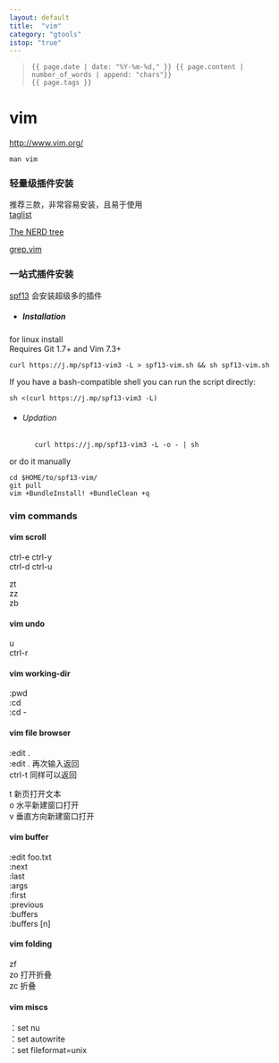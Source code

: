 ```yaml
---
layout: default
title:  "vim"
category: "gtools"
istop: "true"
---
```

>     {{ page.date | date: "%Y-%m-%d," }} {{ page.content | number_of_words | append: "chars"}}
>     {{ page.tags }}

# vim

<http://www.vim.org/>

`man vim `

### 轻量级插件安装

推荐三款，非常容易安装，且易于使用  
[taglist](https://vim.sourceforge.io/scripts/script.php?script_id=273)

[The NERD tree](https://vim.sourceforge.io/scripts/script.php?script_id=1658)

[grep.vim](https://vim.sourceforge.io/scripts/script.php?script_id=311)

### 一站式插件安装 
[spf13](https://github.com/spf13/spf13-vim) 会安装超级多的插件  

* ##### Installation

for linux install  
Requires Git 1.7+ and Vim 7.3+

    curl https://j.mp/spf13-vim3 -L > spf13-vim.sh && sh spf13-vim.sh

If you have a bash-compatible shell you can run the script directly:

    sh <(curl https://j.mp/spf13-vim3 -L)
    
* ###### Updation

         curl https://j.mp/spf13-vim3 -L -o - | sh

or do it manually

    cd $HOME/to/spf13-vim/
    git pull
    vim +BundleInstall! +BundleClean +q

### vim commands

#### vim scroll
ctrl-e ctrl-y  
ctrl-d ctrl-u  
  
zt  
zz  
zb  

#### vim undo
u  
ctrl-r  

#### vim working-dir
:pwd  
:cd  
:cd -  

#### vim file browser
:edit .  
:edit .  再次输入返回  
ctrl-t  同样可以返回  

t  新页打开文本  
o  水平新建窗口打开  
v  垂直方向新建窗口打开  

#### vim buffer
:edit foo.txt  
:next  
:last  
:args  
:first  
:previous  
:buffers  
:buffers  [n]  

#### vim folding
zf  
zo  打开折叠  
zc  折叠  

#### vim miscs
：set nu  
：set autowrite  
：set fileformat=unix  

